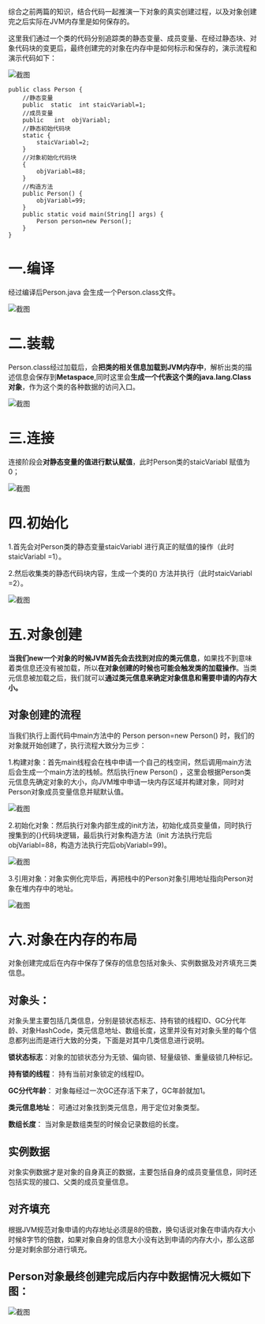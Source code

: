 综合之前两篇的知识，结合代码一起推演一下对象的真实创建过程，以及对象创建完之后实际在JVM内存里是如何保存的。

这里我们通过一个类的代码分别追踪类的静态变量、成员变量、在经过静态块、对象代码块的变更后，最终创建完的对象在内存中是如何标示和保存的，演示流程和演示代码如下：

![截图](eb2d2f39c7e87f25ad3d14e8faa1655d.png)

```
public class Person {
    //静态变量
    public  static  int staicVariabl=1;
    //成员变量
    public   int  objVariabl;
    //静态初始代码块
    static {
        staicVariabl=2;
    }
    //对象初始化代码块
    {
        objVariabl=88;
    }
    //构造方法
    public Person() {
        objVariabl=99;
    }
    public static void main(String[] args) {
        Person person=new Person();
    }
}
```

# 一.编译

经过编译后Person.java 会生成一个Person.class文件。

![截图](8f29e09fd36af703146cee1afab1884d.png)

# 二.装载

Person.class经过加载后，会**把类的相关信息加载到JVM内存中**，解析出类的描述信息会保存到**Metaspace**,同时这里会**生成一个代表这个类的java.lang.Class对象**，作为这个类的各种数据的访问入口。

![截图](782d2fed1ad36688bbc72c4e7705e1cf.png)

# 三.连接

连接阶段会**对静态变量的值进行默认赋值**，此时Person类的staicVariabl 赋值为0；

![截图](4ef87fcd0e18e302fd68096da87b3b0c.png)

# 四.初始化

1.首先会对Person类的静态变量staicVariabl 进行真正的赋值的操作（此时staicVariabl =1）。

2.然后收集类的静态代码块内容，生成一个类的<clinit>() 方法并执行（此时staicVariabl =2）。

![截图](4aa2406ee6b5d56107ced263ccf94c55.png)

# 五.对象创建

**当我们new一个对象的时候JVM首先会去找到对应的类元信息**，如果找不到意味着类信息还没有被加载，所以**在对象创建的时候也可能会触发类的加载操作**。当类元信息被加载之后，我们就可以**通过类元信息来确定对象信息和需要申请的内存大小。**

## 对象创建的流程

当我们执行上面代码中main方法中的 Person person=new Person() 时，我们的对象就开始创建了，执行流程大致分为三步：

1.构建对象：首先main线程会在栈中申请一个自己的栈空间，然后调用main方法后会生成一个main方法的栈帧。然后执行new Person() ，这里会根据Person类元信息先确定对象的大小，向JVM堆中申请一块内存区域并构建对象，同时对Person对象成员变量信息并赋默认值。

![截图](3b2c0953e3dc8cf84389c29c027a8939.png)

2.初始化对象：然后执行对象内部生成的init方法，初始化成员变量值，同时执行搜集到的{}代码块逻辑，最后执行对象构造方法（init 方法执行完后objVariabl=88，构造方法执行完后objVariabl=99)。

![截图](b4a98b1ff1a613425458f8a4a4c196b8.png)

3.引用对象：对象实例化完毕后，再把栈中的Person对象引用地址指向Person对象在堆内存中的地址。

![截图](b6dbe92b2e75492a4623acbabd358c9d.png)

# 六.对象在内存的布局

对象创建完成后在内存中保存了保存的信息包括对象头、实例数据及对齐填充三类信息。

## **对象头**：

对象头里主要包括几类信息，分别是锁状态标志、持有锁的线程ID、GC分代年龄、对象HashCode，类元信息地址、数组长度，这里并没有对对象头里的每个信息都列出而是进行大致的分类，下面是对其中几类信息进行说明。

**锁状态标志**：对象的加锁状态分为无锁、偏向锁、轻量级锁、重量级锁几种标记。

**持有锁的线程**： 持有当前对象锁定的线程ID。

**GC分代年龄**： 对象每经过一次GC还存活下来了，GC年龄就加1。

**类元信息地址**： 可通过对象找到类元信息，用于定位对象类型。

**数组长度**： 当对象是数组类型的时候会记录数组的长度。

## 实例数据

对象实例数据才是对象的自身真正的数据，主要包括自身的成员变量信息，同时还包括实现的接口、父类的成员变量信息。

## 对齐填充

根据JVM规范对象申请的内存地址必须是8的倍数，换句话说对象在申请内存大小时候8字节的倍数，如果对象自身的信息大小没有达到申请的内存大小，那么这部分是对剩余部分进行填充。

## Person对象最终创建完成后内存中数据情况大概如下图：

![截图](3e454c814d2c5f4d1c47e3d022b09adc.png)
